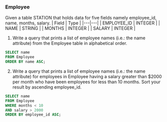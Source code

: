 ### Employee
Given a table STATION that holds data for five fields namely employee_id, name, months, salary.
|  Field | Type |
|---|---|
| EMPLOYEE_ID | INTEGER   |
| NAME  | STRING  |
| MONTHS |  INTEGER |
| SALARY | INTEGER |

1. Write a query that prints a list of employee names (i.e.: the name attribute) from the Employee table in alphabetical order.

```sql
SELECT name
FROM Employee
ORDER BY name ASC;
```

2. Write a query that prints a list of employee names (i.e.: the name attribute) for employees in Employee having a salary greater than $2000 per month who have been employees for less than 10 months. Sort your result by ascending employee_id.

```sql
SELECT name
FROM Employee
WHERE months < 10
AND salary > 2000
ORDER BY employee_id ASC;
```


